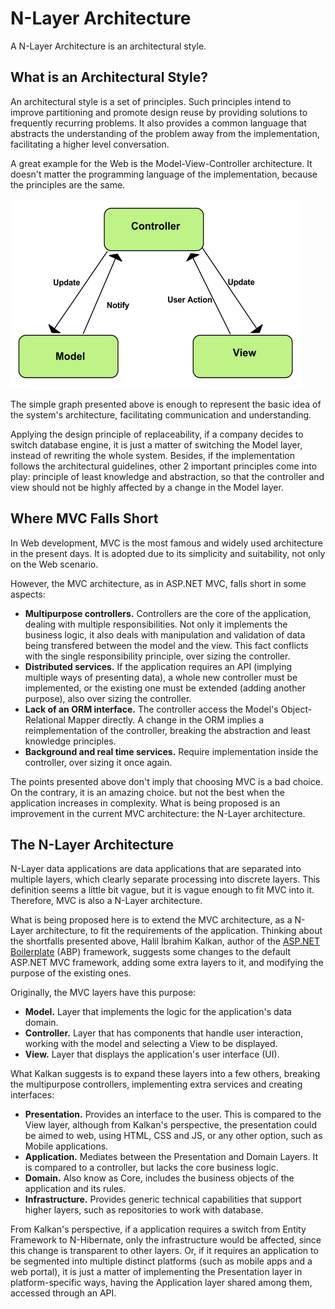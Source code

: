 # N-Layer Architecture

  A N-Layer Architecture is an architectural style.
  
  ## What is an Architectural Style?
  
  An architectural style is a set of principles. Such principles intend to improve partitioning and promote design reuse by providing solutions to frequently recurring problems. It also provides a common language that abstracts the understanding of the problem away from the implementation, facilitating a higher level conversation.
  
  A great example for the Web is the Model-View-Controller architecture. It doesn't matter the programming language of the implementation, because the principles are the same.
  
  
![MVC ](./resources/img/figure2.png)

The simple graph presented above is enough to represent the basic idea of the system's architecture, facilitating communication and understanding.

Applying the design principle of replaceability, if a company decides to switch database engine, it is just a matter of switching the Model layer, instead of rewriting the whole system. Besides, if the implementation follows the architectural guidelines, other 2 important principles come into play: principle of least knowledge and abstraction, so that the controller and view should not be highly affected by a change in the Model layer.

## Where MVC Falls Short

In Web development, MVC is the most famous and widely used architecture in the present days. It is adopted due to its simplicity and suitability, not only on the Web scenario.

However, the MVC architecture, as in ASP.NET MVC, falls short in some aspects:

* **Multipurpose controllers.** Controllers are the core of the application, dealing with multiple responsibilities. Not only it implements the business logic, it also deals with manipulation and validation of data being transfered between the model and the view. This fact conflicts with the single responsibility principle, over sizing the controller.
* **Distributed services.** If the application requires an API (implying multiple ways of presenting data), a whole new controller must be implemented, or the existing one must be extended (adding another purpose), also over sizing the controller.
* **Lack of an ORM interface.** The controller access the Model's Object-Relational Mapper directly. A change in the ORM implies a reimplementation of the controller, breaking the abstraction and least knowledge principles.
* **Background and real time services.** Require implementation inside the controller, over sizing it once again.

The points presented above don't imply that choosing MVC is a bad choice. On the contrary, it is an amazing choice. but not the best when the application increases in complexity. What is being proposed is an improvement in the current MVC architecture: the N-Layer architecture.



## The N-Layer Architecture

N-Layer data applications are data applications that are separated into multiple layers, which clearly separate processing into discrete layers. This definition seems a little bit vague, but it is vague enough to fit MVC into it. Therefore, MVC is also a N-Layer architecture.

What is being proposed here is to extend the MVC architecture, as a N-Layer architecture, to fit the requirements of the application. Thinking about the shortfalls presented above, Halil İbrahim Kalkan, author of the [ASP.NET Boilerplate](http://aspnetboilerplate.com/) (ABP) framework, suggests some changes to the default ASP.NET MVC framework, adding some extra layers to it, and modifying the purpose of the existing ones.

Originally, the MVC layers have this purpose:

* **Model.** Layer that implements the logic for the application's data domain.
* **Controller.** Layer that has components that handle user interaction, working with the model and selecting a View to be displayed.
* **View.** Layer that displays the application's user interface (UI).

What Kalkan suggests is to expand these layers into a few others, breaking the multipurpose controllers, implementing extra services and creating interfaces:

* **Presentation.** Provides an interface to the user. This is compared to the View layer, although from Kalkan's perspective, the presentation could be aimed to web, using HTML, CSS and JS, or any other option, such as Mobile applications.
* **Application.** Mediates between the Presentation and Domain Layers. It is compared to a controller, but lacks the core business logic.
* **Domain.** Also know as Core, includes the business objects of the application and its rules.
* **Infrastructure.** Provides generic technical capabilities that support higher layers, such as repositories to work with database.

From Kalkan's perspective, if a application requires a switch from Entity Framework to N-Hibernate, only the infrastructure would be affected, since this change is transparent to other layers. Or, if it requires an application to be segmented into multiple distinct platforms (such as mobile apps and a web portal), it is just a matter of implementing the Presentation layer in platform-specific ways, having the Application layer shared among them, accessed through an API.





